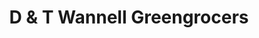 ---
title: "D & T Wannell Greengrocers"
url: /chagford/d-und-t-wannell-greengrocers/
shop: Gemüse & Obst
---
